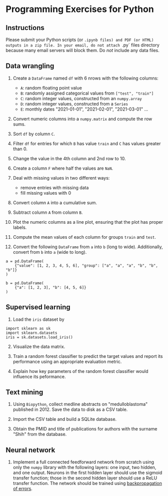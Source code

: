 # Programming Exercises for Python

## Instructions

Please submit your Python scripts (or `.ipynb files) and PDF (or HTML) outputs
in a zip file.
In your email, do not attach `.py` files directory because many email servers 
will block them.
Do *not* include any data files.

## Data wrangling

1. Create a `DataFrame` named `df` with 6 nrows with the following columns:

    - `A`: random floating point value
    - `B`: randomly assigned categorical values from `["test", "train"]`
    - `C`: random integer values, constructed from an `numpy.array`
    - `D`: random integer values, constructed from a `Series`
    - `E`: monthly dates "2021-01-01", "2021-02-01", "2021-03-01" ...

2. Convert numeric columns into a `numpy.matrix` and compute the row sums.

3. Sort `df` by column `C`.

4. Filter `df` for entries for which `B` has value `train` and `C`
   has values greater than 0.

5. Change the value in the 4th column and 2nd row to 10.

6. Create a column `F` where half the values are `NaN`.

7. Deal with missing values in two different ways:
    
    - remove entries with missing data
    - fill missing values with 0

8. Convert column `A` into a cumulative sum.

9. Subtract column `A` from column `B`.

10. Plot the numeric columns as a line plot, ensuring that the plot
   has proper labels.

11. Compute the mean values of each column for groups `train` and `test`.

12. Convert the following `DataFrame` from `a` into `b` (long to wide).
    Additionally, convert from `b` into `a` (wide to long).

```
a = pd.DataFrame(
    {"value": [1, 2, 3, 4, 5, 6], "group": ["a", "a", "a", "b", "b", "b"]}
)

b = pd.DataFrame(
    {"a": [1, 2, 3], "b": [4, 5, 6]}
)
```


## Supervised learning

1. Load the `iris` dataset by
```
import sklearn as sk
import sklearn.datasets
iris = sk.datasets.load_iris()
```

2. Visualize the data matrix.

3. Train a random forest classifier to predict the target values and 
   report its performance using an appropriate evaluation metric.

4. Explain how key parameters of the random forest classifier would influence
   its peformance.


## Text mining

1. Using `Biopython`, collect medline abstracts on "medulloblastoma"
   published in 2012. Save the data to disk as a CSV table.

2. Import the CSV table and build a SQLite database.

3. Obtain the PMID and title of publications for authors with the surname
   "Shih" from the database.


## Neural network

1. Implement a full connected feedforward network from scratch using 
only the `numpy` library with the following layers:
one input, two hidden, and one output.
Neurons in the first hidden layer should use the sigmoid transfer function;
those in the second hidden layer should use a ReLU transfer function.
The network should be trained using
[backpropagation of errors](https://dustinstansbury.github.io/theclevermachine/derivation-backpropagation).
